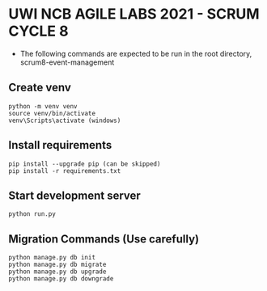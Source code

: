 # UWI NCB AGILE LABS 2021 - SCRUM CYCLE 8 

 - The following commands are expected to be run in the root directory, scrum8-event-management

## Create venv
```
python -m venv venv
source venv/bin/activate
venv\Scripts\activate (windows)
```
## Install requirements
```
pip install --upgrade pip (can be skipped)
pip install -r requirements.txt
```

## Start development server
```
python run.py
```

## Migration Commands (Use carefully)
```
python manage.py db init
python manage.py db migrate
python manage.py db upgrade
python manage.py db downgrade
```
